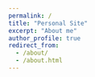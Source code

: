 ```yaml
---
permalink: /
title: "Personal Site"
excerpt: "About me"
author_profile: true
redirect_from: 
  - /about/
  - /about.html
---
```




